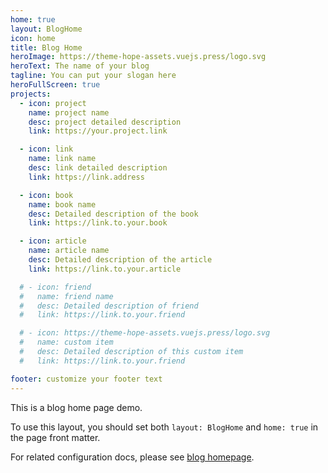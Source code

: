 ```yaml
---
home: true
layout: BlogHome
icon: home
title: Blog Home
heroImage: https://theme-hope-assets.vuejs.press/logo.svg
heroText: The name of your blog
tagline: You can put your slogan here
heroFullScreen: true
projects:
  - icon: project
    name: project name
    desc: project detailed description
    link: https://your.project.link

  - icon: link
    name: link name
    desc: link detailed description
    link: https://link.address

  - icon: book
    name: book name
    desc: Detailed description of the book
    link: https://link.to.your.book

  - icon: article
    name: article name
    desc: Detailed description of the article
    link: https://link.to.your.article

  # - icon: friend
  #   name: friend name
  #   desc: Detailed description of friend
  #   link: https://link.to.your.friend

  # - icon: https://theme-hope-assets.vuejs.press/logo.svg
  #   name: custom item
  #   desc: Detailed description of this custom item
  #   link: https://link.to.your.friend

footer: customize your footer text
---
```


This is a blog home page demo.

To use this layout, you should set both `layout: BlogHome` and `home: true` in the page front matter.

For related configuration docs, please see [blog homepage](https://theme-hope.vuejs.press/guide/blog/home.html).

